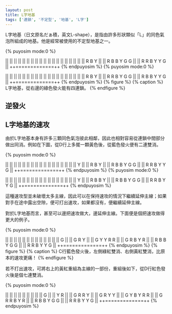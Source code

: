 ```yaml
---
layout: post
title: L字地基
tags: ['連鎖', '不定型', '地基', 'L字']
---
```


L字地基（日文原名だぁ積，英文L-shape），是指由許多形狀類似「L」的同色氣泡所組成的地基。他是經常被使用的不定型地基之一。

{% puyosim mode:0 %}
                 
||             ||
||             ||
||             ||
||             ||
||             ||
||             ||
||             ||
||             ||
||             ||
||   R   B Y   ||
|| R B B Y G G ||
|| R R B Y Y G ||
++=============++
{% endpuyosim %}
{% puyosim mode:0 %}
                 
||             ||
||             ||
||             ||
||             ||
||             ||
||             ||
||             ||
||             ||
||             ||
||     R B Y   ||
|| R R B Y G G ||
|| R B B Y Y G ||
++=============++
{% endpuyosim %}
{% figure %}
{% caption %}
L字地基，從右邊的綠色發火能有四連鎖。
{% endfigure %}

## 逆發火

## L字地基的速攻

由於L字地基本身有許多三顆同色氣泡彼此相鄰，因此也相對容易從連鎖中間部分做出同消。例如在下圖，從D行上多擺一顆黃色後，從藍色發火便有二連雙消。

{% puyosim mode:0 %}
                 
||             ||
||             ||
||             ||
||             ||
||             ||
||             ||
||             ||
||             ||
||       Y     ||
||   R   B Y   ||
|| R B B Y G G ||
|| R R B Y Y G ||
++=============++
{% endpuyosim %}
{% puyosim mode:0 %}
                 
||             ||
||             ||
||             ||
||             ||
||             ||
||             ||
||             ||
||             ||
||       Y     ||
||   R B B Y   ||
|| R B B Y G G ||
|| R R B Y Y G ||
++=============++
{% endpuyosim %}

這種速攻型並未破壞太多主線，因此可以在保持速攻的情況下繼續延伸主線；如果對手在途中露出空隙，便可打出速攻，如果都沒有，便繼續延伸主線。

對於L字地基而言，甚至可以邊把速攻做大，邊延伸主線。下面便是個把速攻做得更大的例子。

{% puyosim mode:0 %}
                 
||             ||
||             ||
||             ||
||             ||
||             ||
||             ||
||   G         ||
||   G   R Y   ||
|| G Y   Y R R ||
|| G R   B Y R ||
|| R B B Y G G ||
|| R R B Y Y G ||
++=============++
{% endpuyosim %}
{% figure %}
{% caption %}
C行藍色發火後，左側綠紅雙消、右側黃紅雙消，比原本的速攻更痛！
{% endfigure %}

若不打出速攻，可將右上的黃紅重組為主線的一部份，重組後如下，從D行紅色發火後是個七連雙消。

{% puyosim mode:0 %}
                 
||             ||
||             ||
||             ||
||             ||
||           G ||
||         Y R ||
||   G   R R Y ||
||   G   R Y Y ||
|| G Y B Y R R ||
|| G R R B Y R ||
|| R B B Y G G ||
|| R R B Y Y G ||
++=============++
{% endpuyosim %}
